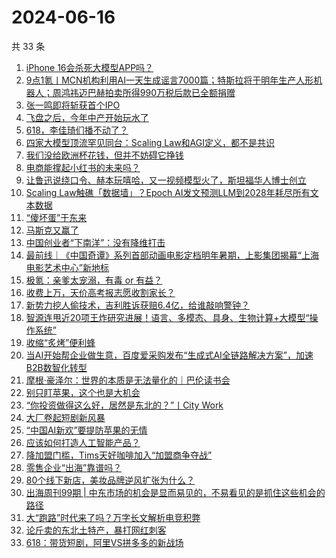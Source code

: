 # 2024-06-16

共 33 条

<!-- BEGIN 36KR -->
<!-- 最后更新时间 2024-06-16 06:01:14 +0800 -->
1. [iPhone 16会杀死大模型APP吗？](https://36kr.com/p/2820520862025987)
1. [9点1氪丨MCN机构利用AI一天生成谣言7000篇；特斯拉将于明年生产人形机器人；周鸿祎迈巴赫拍卖所得990万税后款已全额捐赠](https://36kr.com/p/2820327432178179)
1. [张一鸣即将斩获首个IPO](https://36kr.com/p/2819671411362055)
1. [飞盘之后，今年中产开始玩水了](https://36kr.com/p/2819753705425415)
1. [618，李佳琦们播不动了？](https://36kr.com/p/2819795231595400)
1. [四家大模型顶流罕见同台：Scaling Law和AGI定义，都不是共识](https://36kr.com/p/2819828712589832)
1. [我们没给欧洲杯花钱，但并不妨碍它挣钱](https://36kr.com/p/2820284957460996)
1. [电商能撑起小红书的未来吗？](https://36kr.com/p/2819437858523651)
1. [让鲁迅说绕口令、赫本玩嘻哈，又一视频模型火了，斯坦福华人博士创立](https://36kr.com/p/2819732968573447)
1. [Scaling Law触礁「数据墙」？Epoch AI发文预测LLM到2028年耗尽所有文本数据](https://36kr.com/p/2819694504937984)
1. [“傻坏蛋”于东来](https://36kr.com/p/2817475418458375)
1. [马斯克又赢了](https://36kr.com/p/2819598400801284)
1. [中国创业者“下南洋”：没有降维打击](https://36kr.com/p/2815288395876614)
1. [最前线｜《中国奇谭》系列首部动画电影定档明年暑期，上影集团揭幕“上海电影艺术中心”新地标](https://36kr.com/p/2820724444531206)
1. [极氪：亲爹太宠溺，有毒 or 有益？](https://36kr.com/p/2819587891153415)
1. [收费上万，天价高考报志愿收割家长？](https://36kr.com/p/2816209928931840)
1. [新势力挖人偷技术，吉利胜诉获赔6.4亿，给谁敲响警钟？](https://36kr.com/p/2820352834029832)
1. [智源连甩近20项王炸研究进展！语言、多模态、具身、生物计算+大模型“操作系统”](https://36kr.com/p/2819710436772103)
1. [收缩“炙烤”便利蜂](https://36kr.com/p/2819662991198470)
1. [当AI开始帮企业做生意，百度爱采购发布“生成式AI全链路解决方案”，加速B2B数智化转型](https://36kr.com/p/2820521866742020)
1. [摩根·豪泽尔：世界的本质是无法量化的｜巴伦读书会](https://36kr.com/p/2810638239156481)
1. [别只盯苹果，这个也是大机会](https://36kr.com/p/2819595039361545)
1. [“你投资做得这么好，居然是东北的？”丨City Work](https://36kr.com/p/2820500375177478)
1. [大厂卷起短剧新风暴](https://36kr.com/p/2820489206385157)
1. [“中国AI新欢”要提防苹果的无情](https://36kr.com/p/2820455941900808)
1. [应该如何打造人工智能产品？](https://36kr.com/p/2816514831649026)
1. [降加盟门槛，Tims天好咖啡加入“加盟商争夺战”](https://36kr.com/p/2819667156355333)
1. [零售企业“出海”靠谱吗？](https://36kr.com/p/2816827220773385)
1. [80个线下新店，美妆品牌逆风扩张为什么？](https://36kr.com/p/2818968899049859)
1. [出海周刊99期 | 中东市场的机会是显而易见的，不易看见的是抓住这些机会的路径](https://36kr.com/p/2819597498452485)
1. [大“跑路”时代来了吗？万字长文解析电竞积弊](https://36kr.com/p/2819810723121408)
1. [论斤卖的东北土特产，暴打网红刺客](https://36kr.com/p/2820766886300162)
1. [618：带货短剧，阿里VS拼多多的新战场](https://36kr.com/p/2819584509872649)
<!-- END 36KR -->